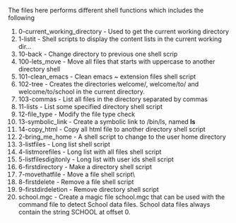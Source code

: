 The files here performs different shell functions which includes the following
1. 0-current_working_directory - Used to get the current working directory
2. 1-listit - Shell scripts to display the content lists in the current working dir…
3. 10-back - Change directory to previous one shell scrip
4. 100-lets_move - Move all files that starts with uppercase to another directory shell
5. 101-clean_emacs - Clean emacs ~ extension files shell script
6. 102-tree - Creates the directories welcome/, welcome/to/ and welcome/to/school in the current directory.
7. 103-commas - List all files in the directory separated by commas
8. 11-lists - List some specified directory shell script
9. 12-file_type - Modify the file type check
10. 13-symbolic_link - Create a symbolic link to /bin/ls, named __ls__
11. 14-copy_html - Copy all html file to another directory shell script
12. 2-bring_me_home - A shell script to change to the user home directory
13. 3-listfiles - Long list shell script
14. 4-listmorefiles - Long list with all files shell script
15. 5-listfilesdigitonly - Long list with user ids shell script
16. 6-firstdirectory - Make a directory shell script
17. 7-movethatfile - Move a file shell script\
18. 8-firstdelete - Remove a file shell script
19. 9-firstdirdeletion - Remove directory shell script
20. school.mgc - Create a magic file school.mgc that can be used with the command file to detect School data files. School data files always contain the string SCHOOL at offset 0.
